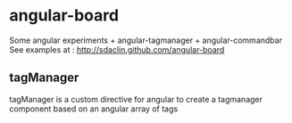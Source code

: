 angular-board
=============
Some angular experiments + angular-tagmanager + angular-commandbar
See examples at : http://sdaclin.github.com/angular-board

tagManager
-------------
tagManager is a custom directive for angular to create a tagmanager component based on an angular array of tags

